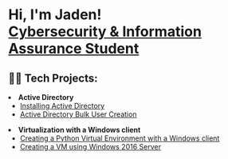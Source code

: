 <h1>Hi, I'm Jaden! <br/><a href="https://www.linkedin.com/in/jaden-knotts-12854a246/" >Cybersecurity & Information Assurance Student</a></a>

<h2>👨‍💻 Tech Projects:</h2
                               
- <b>Active Directory</b>
  - [Installing Active Directory](https://github.com/JadenKnotts1/Installing-Active-Directory/blob/main/README.md)
  - [Active Directory Bulk User Creation](https://github.com/JadenKnotts1/Active-Directory-Bulk-User-Creation/blob/main/README.md)
- <b>Virtualization with a Windows client</b>
  - [Creating a Python Virtual Environment with a Windows client](https://github.com/JadenKnotts1/Creating-a-Python-Virtual-Environment-with-a-Windows-client.git)
  - [Creating a VM using Windows 2016 Server](https://github.com/JadenKnotts1/Creating-a-VM-using-Windows-2016-Server/blob/main/README.md)
 


<!--
**joshmadakor1/joshmadakor1** is a ✨ _special_ ✨ repository because its `README.md` (this file) appears on your GitHub profile.

Here are some ideas to get you started:

- 🔭 I’m currently working on ...
- 🌱 I’m currently learning ...
- 👯 I’m looking to collaborate on ...
- 🤔 I’m looking for help with ...
- 💬 Ask me about ...
- 📫 How to reach me: ...
- 😄 Pronouns: ...
- ⚡ Fun fact: ...
-->
